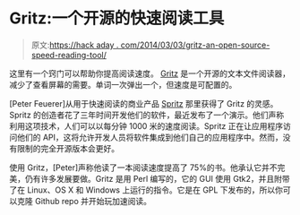 # Gritz:一个开源的快速阅读工具

> 原文:[https://hack aday . com/2014/03/03/gritz-an-open-source-speed-reading-tool/](https://hackaday.com/2014/03/03/gritz-an-open-source-speed-reading-tool/)

这里有一个窍门可以帮助你提高阅读速度。 [Gritz](https://github.com/xypiie/gritz) 是一个开源的文本文件阅读器，减少了查看屏幕的需要。单词一次弹出一个，但速度是可配置的。

[Peter Feuerer]从用于快速阅读的商业产品 [Spritz](http://www.spritzinc.com/) 那里获得了 Gritz 的灵感。Spritz 的创造者花了三年时间开发他们的软件，最近发布了一个演示。他们声称利用这项技术，人们可以以每分钟 1000 米的速度阅读。Spritz 正在让应用程序访问他们的 API，这将允许开发人员将软件集成到他们自己的应用程序中。然而，没有限制的完全开源版本会更好。

使用 Gritz，[Peter]声称他读了一本阅读速度提高了 75%的书。他承认它并不完美，仍有许多发展要做。Gritz 是用 Perl 编写的，它的 GUI 使用 Gtk2，并且附带了在 Linux、OS X 和 Windows 上运行的指令。它是在 GPL 下发布的，所以你可以克隆 Github repo 并开始玩加速阅读。